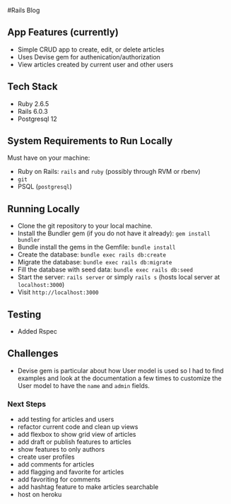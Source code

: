 #Rails Blog

## App Features (currently)
- Simple CRUD app to create, edit, or delete articles
- Uses Devise gem for authenication/authorization
- View articles created by current user and other users

## Tech Stack 
- Ruby 2.6.5  
- Rails 6.0.3
- Postgresql 12

## System Requirements to Run Locally
Must have on your machine:
  - Ruby on Rails: `rails` and `ruby` (possibly through RVM or rbenv)
  - `git`
  - PSQL (`postgresql`)

## Running Locally
- Clone the git repository to your local machine.
- Install the Bundler gem (if you do not have it already): `gem install bundler`
- Bundle install the gems in the Gemfile: `bundle install`
- Create the database: `bundle exec rails db:create`
- Migrate the database: `bundle exec rails db:migrate`
- Fill the database with seed data: `bundle exec rails db:seed`
- Start the server:  `rails server` or simply `rails s` (hosts local server at `localhost:3000`)
- Visit `http://localhost:3000`

## Testing
- Added Rspec

## Challenges
- Devise gem is particular about how User model is used so I had to find examples and look at the documentation a few times to customize the User model to have the `name` and `admin` fields.

### Next Steps
- add testing for articles and users
- refactor current code and clean up views
- add flexbox to show grid view of articles
- add draft or publish features to articles
- show features to only authors
- create user profiles
- add comments for articles
- add flagging and favorite for articles
- add favoriting for comments
- add hashtag feature to make articles searchable
- host on heroku